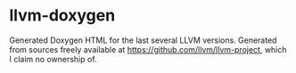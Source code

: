 # llvm-doxygen
Generated Doxygen HTML for the last several LLVM versions. Generated from sources freely available at https://github.com/llvm/llvm-project, which I claim no ownership of.
